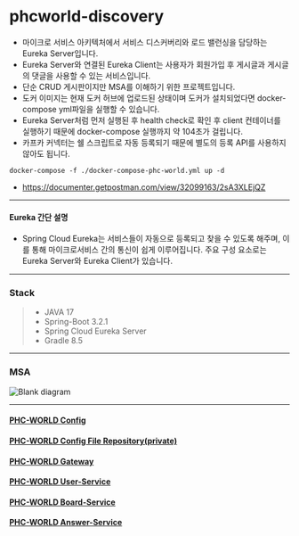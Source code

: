 # phcworld-discovery
* 마이크로 서비스 아키텍처에서 서비스 디스커버리와 로드 밸런싱을 담당하는 Eureka Server입니다.  
* Eureka Server와 연결된 Eureka Client는 사용자가 회원가입 후 게시글과 게시글의 댓글을 사용할 수 있는 서비스입니다.  
* 단순 CRUD 게시판이지만 MSA를 이해하기 위한 프로젝트입니다.
* 도커 이미지는 현재 도커 허브에 업로드된 상태이며 도커가 설치되었다면 docker-compose yml파일을 실행할 수 있습니다.
* Eureka Server처럼 먼저 실행된 후 health check로 확인 후 client 컨테이너를 실행하기 때문에 docker-compose 실행까지 약 104초가 걸립니다.
* 카프카 커넥터는 쉘 스크립트로 자동 등록되기 때문에 별도의 등록 API를 사용하지 않아도 됩니다.
```
docker-compose -f ./docker-compose-phc-world.yml up -d
```
* https://documenter.getpostman.com/view/32099163/2sA3XLEjQZ
*** 
#### Eureka 간단 설명
* Spring Cloud Eureka는 서비스들이 자동으로 등록되고 찾을 수 있도록 해주며, 이를 통해 마이크로서비스 간의 통신이 쉽게 이루어집니다. 주요 구성 요소로는 Eureka Server와 Eureka Client가 있습니다.
*** 
### Stack
> * JAVA 17
> * Spring-Boot 3.2.1
> * Spring Cloud Eureka Server
> * Gradle 8.5
*** 
### MSA
![Blank diagram](https://github.com/javamogi/phcworld-discovery/assets/40781237/937cf791-1f37-47d2-8f3c-57e1127636de)
*** 
#### [PHC-WORLD Config](https://github.com/javamogi/phc-world-config)
#### [PHC-WORLD Config File Repository(private)](https://github.com/javamogi/phc-world-git-repo)
#### [PHC-WORLD Gateway](https://github.com/javamogi/phc-world-gateway)
#### [PHC-WORLD User-Service](https://github.com/javamogi/phc-world-user-service)
#### [PHC-WORLD Board-Service](https://github.com/javamogi/phc-world-board-service)
#### [PHC-WORLD Answer-Service](https://github.com/javamogi/phc-world-board-answer-service)
